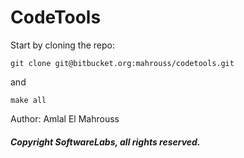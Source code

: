# CodeTools

Start by cloning the repo:

```
git clone git@bitbucket.org:mahrouss/codetools.git
```

and

```
make all
```

Author: Amlal El Mahrouss

##### Copyright SoftwareLabs, all rights reserved.
